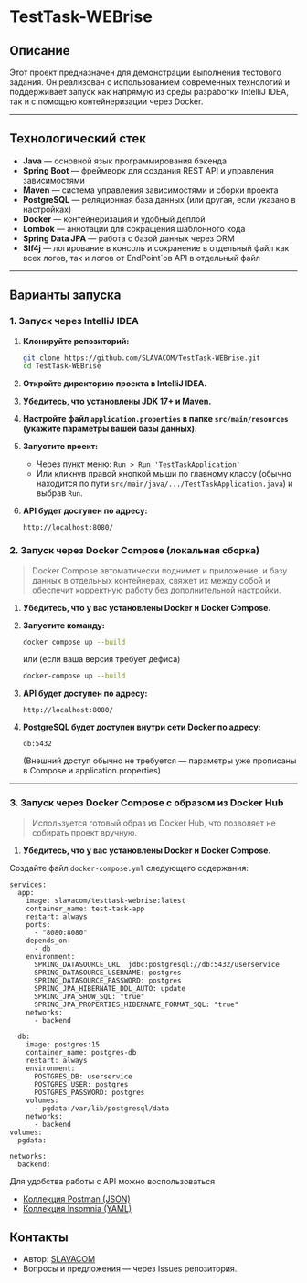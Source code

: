 # TestTask-WEBrise

## Описание

Этот проект предназначен для демонстрации выполнения тестового задания. Он реализован с использованием современных технологий и поддерживает запуск как напрямую из среды разработки IntelliJ IDEA, так и с помощью контейнеризации через Docker.

---

## Технологический стек

- **Java** — основной язык программирования бэкенда
- **Spring Boot** — фреймворк для создания REST API и управления зависимостями
- **Maven** — система управления зависимостями и сборки проекта
- **PostgreSQL** — реляционная база данных (или другая, если указано в настройках)
- **Docker** — контейнеризация и удобный деплой
- **Lombok** — аннотации для сокращения шаблонного кода
- **Spring Data JPA** — работа с базой данных через ORM
- **Slf4j** — логирование в консоль и сохранение в отдельный файл как всех логов, так и логов от EndPoint`ов API в отдельный файл

---

## Варианты запуска

### 1. Запуск через IntelliJ IDEA

1. **Клонируйте репозиторий:**
   ```bash
   git clone https://github.com/SLAVACOM/TestTask-WEBrise.git
   cd TestTask-WEBrise
   ```

2. **Откройте директорию проекта в IntelliJ IDEA.**

3. **Убедитесь, что установлены JDK 17+ и Maven.**

4. **Настройте файл `application.properties` в папке `src/main/resources` (укажите параметры вашей базы данных).**

5. **Запустите проект:**
   - Через пункт меню: `Run > Run 'TestTaskApplication'`
   - Или кликнув правой кнопкой мыши по главному классу (обычно находится по пути `src/main/java/.../TestTaskApplication.java`) и выбрав `Run`.

6. **API будет доступен по адресу:**  
   ```
   http://localhost:8080/
   ```

### 2. Запуск через Docker Compose (локальная сборка)

> Docker Compose автоматически поднимет и приложение, и базу данных в отдельных контейнерах, свяжет их между собой и обеспечит корректную работу без дополнительной настройки.

1. **Убедитесь, что у вас установлены Docker и Docker Compose.**

2. **Запустите команду:**
   ```bash
   docker compose up --build
   ```
   или (если ваша версия требует дефиса)
   ```bash
   docker-compose up --build
   ```

3. **API будет доступен по адресу:**  
   ```
   http://localhost:8080/
   ```

4. **PostgreSQL будет доступен внутри сети Docker по адресу:**  
   ```
   db:5432
   ```
   (Внешний доступ обычно не требуется — параметры уже прописаны в Compose и application.properties)

---
### 3. Запуск через Docker Compose с образом из Docker Hub

>Используется готовый образ из Docker Hub, что позволяет не собирать проект вручную.

1. **Убедитесь, что у вас установлены Docker и Docker Compose.**

Создайте файл `docker-compose.yml` следующего содержания:

```
services:
  app:
    image: slavacom/testtask-webrise:latest
    container_name: test-task-app
    restart: always
    ports:
      - "8080:8080"
    depends_on:
      - db
    environment:
      SPRING_DATASOURCE_URL: jdbc:postgresql://db:5432/userservice
      SPRING_DATASOURCE_USERNAME: postgres
      SPRING_DATASOURCE_PASSWORD: postgres
      SPRING_JPA_HIBERNATE_DDL_AUTO: update
      SPRING_JPA_SHOW_SQL: "true"
      SPRING_JPA_PROPERTIES_HIBERNATE_FORMAT_SQL: "true"
    networks:
      - backend

  db:
    image: postgres:15
    container_name: postgres-db
    restart: always
    environment:
      POSTGRES_DB: userservice
      POSTGRES_USER: postgres
      POSTGRES_PASSWORD: postgres
    volumes:
      - pgdata:/var/lib/postgresql/data
    networks:
      - backend
volumes:
  pgdata:

networks:
  backend:
```

Для удобства работы с API можно воспользоваться 
- [Коллекция Postman (JSON)](./TestTask.postman_collection.json)
- [Коллекция Insomnia (YAML)](./Insomnia.yaml)

## Контакты

- Автор: [SLAVACOM](https://github.com/SLAVACOM)
- Вопросы и предложения — через Issues репозитория.




